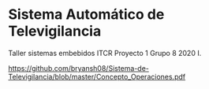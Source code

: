 # Sistema Automático de Televigilancia

Taller sistemas embebidos ITCR Proyecto 1 Grupo 8 2020 I.

https://github.com/bryansh08/Sistema-de-Televigilancia/blob/master/Concepto_Operaciones.pdf

